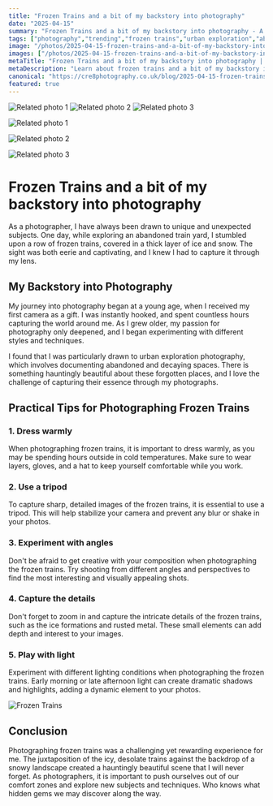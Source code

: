 ```yaml
---
title: "Frozen Trains and a bit of my backstory into photography"
date: "2025-04-15"
summary: "Frozen Trains and a bit of my backstory into photography - A trending topic in photography."
tags: ["photography","trending","frozen trains","urban exploration","abandoned spaces","details","angles","tripod","light","composition"]
image: "/photos/2025-04-15-frozen-trains-and-a-bit-of-my-backstory-into-photography-1.jpg"
images: ["/photos/2025-04-15-frozen-trains-and-a-bit-of-my-backstory-into-photography-1.jpg","/photos/2025-04-15-frozen-trains-and-a-bit-of-my-backstory-into-photography-2.jpg","/photos/2025-04-15-frozen-trains-and-a-bit-of-my-backstory-into-photography-3.jpg"]
metaTitle: "Frozen Trains and a bit of my backstory into photography | cre8 Photography"
metaDescription: "Learn about frozen trains and a bit of my backstory into photography in photography with practical tips and insights."
canonical: "https://cre8photography.co.uk/blog/2025-04-15-frozen-trains-and-a-bit-of-my-backstory-into-photography"
featured: true
---
```


<!-- Gallery as HTML -->

<div class="grid grid-cols-1 sm:grid-cols-2 md:grid-cols-3 gap-4">
  <img src="/photos/2025-04-15-frozen-trains-and-a-bit-of-my-backstory-into-photography-1.jpg" alt="Related photo 1" class="w-full rounded-lg" />
<img src="/photos/2025-04-15-frozen-trains-and-a-bit-of-my-backstory-into-photography-2.jpg" alt="Related photo 2" class="w-full rounded-lg" />
<img src="/photos/2025-04-15-frozen-trains-and-a-bit-of-my-backstory-into-photography-3.jpg" alt="Related photo 3" class="w-full rounded-lg" />
</div>


<!-- Gallery as Markdown -->
![Related photo 1](/photos/2025-04-15-frozen-trains-and-a-bit-of-my-backstory-into-photography-1.jpg)


![Related photo 2](/photos/2025-04-15-frozen-trains-and-a-bit-of-my-backstory-into-photography-2.jpg)


![Related photo 3](/photos/2025-04-15-frozen-trains-and-a-bit-of-my-backstory-into-photography-3.jpg)



# Frozen Trains and a bit of my backstory into photography

As a photographer, I have always been drawn to unique and unexpected subjects. One day, while exploring an abandoned train yard, I stumbled upon a row of frozen trains, covered in a thick layer of ice and snow. The sight was both eerie and captivating, and I knew I had to capture it through my lens.

## My Backstory into Photography

My journey into photography began at a young age, when I received my first camera as a gift. I was instantly hooked, and spent countless hours capturing the world around me. As I grew older, my passion for photography only deepened, and I began experimenting with different styles and techniques.

I found that I was particularly drawn to urban exploration photography, which involves documenting abandoned and decaying spaces. There is something hauntingly beautiful about these forgotten places, and I love the challenge of capturing their essence through my photographs.

## Practical Tips for Photographing Frozen Trains

### 1. Dress warmly
When photographing frozen trains, it is important to dress warmly, as you may be spending hours outside in cold temperatures. Make sure to wear layers, gloves, and a hat to keep yourself comfortable while you work.

### 2. Use a tripod
To capture sharp, detailed images of the frozen trains, it is essential to use a tripod. This will help stabilize your camera and prevent any blur or shake in your photos.

### 3. Experiment with angles
Don't be afraid to get creative with your composition when photographing the frozen trains. Try shooting from different angles and perspectives to find the most interesting and visually appealing shots.

### 4. Capture the details
Don't forget to zoom in and capture the intricate details of the frozen trains, such as the ice formations and rusted metal. These small elements can add depth and interest to your images.

### 5. Play with light
Experiment with different lighting conditions when photographing the frozen trains. Early morning or late afternoon light can create dramatic shadows and highlights, adding a dynamic element to your photos.

![Frozen Trains](/path/to/image)

## Conclusion

Photographing frozen trains was a challenging yet rewarding experience for me. The juxtaposition of the icy, desolate trains against the backdrop of a snowy landscape created a hauntingly beautiful scene that I will never forget. As photographers, it is important to push ourselves out of our comfort zones and explore new subjects and techniques. Who knows what hidden gems we may discover along the way.

